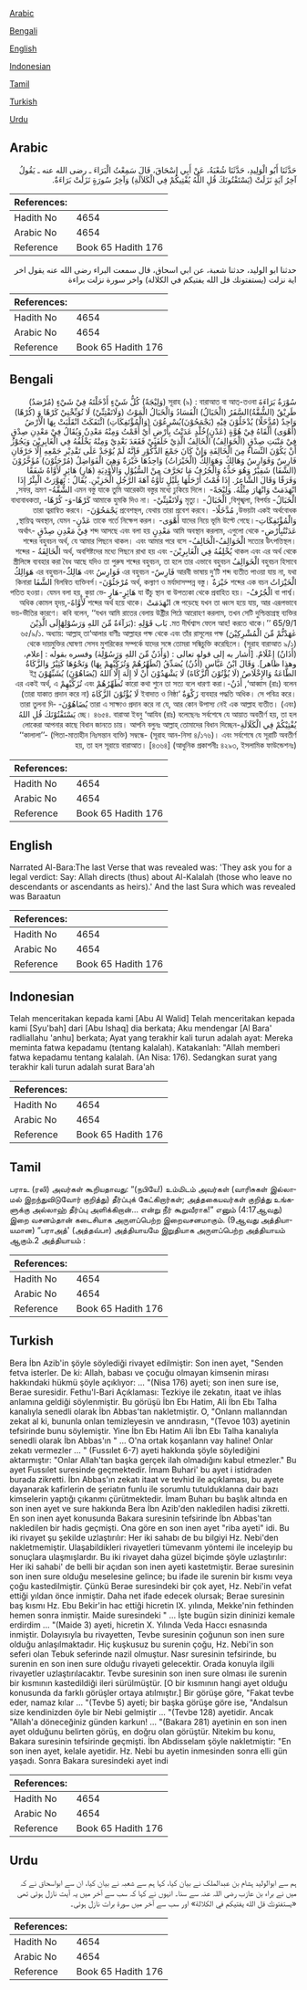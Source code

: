 [Arabic](#arabic)

[Bengali](#bengali)

[English](#english)

[Indonesian](#indonesian)

[Tamil](#tamil)

[Turkish](#turkish)

[Urdu](#urdu)

## Arabic


<div dir="rtl" lang="ar" style={{fontSize:'larger',backgroundColor:'#f8f9fa',padding:20}}>
حَدَّثَنَا أَبُو الْوَلِيدِ، حَدَّثَنَا شُعْبَةُ، عَنْ أَبِي إِسْحَاقَ، قَالَ سَمِعْتُ الْبَرَاءَ ـ رضى الله عنه ـ يَقُولُ آخِرُ آيَةٍ نَزَلَتْ ‏(‏يَسْتَفْتُونَكَ قُلِ اللَّهُ يُفْتِيكُمْ فِي الْكَلاَلَةِ‏)‏ وَآخِرُ سُورَةٍ نَزَلَتْ بَرَاءَةٌ‏.‏
</div>
<div style={{backgroundColor:'#f8f9fa',padding:20, marginBottom: 10}}><table> <thead> <tr> <th>References:</th> <th></th> </tr> </thead> <tbody><tr><td>Hadith No</td><td>4654</td></tr><tr><td>Arabic No</td><td>4654</td></tr><tr><td>Reference</td><td>Book 65 Hadith 176</td></tr></tbody></table></div>


<div dir="rtl" lang="ar" style={{fontSize:'larger',backgroundColor:'#f8f9fa',padding:20}}>
حدثنا ابو الوليد، حدثنا شعبة، عن ابي اسحاق، قال سمعت البراء رضى الله عنه يقول اخر اية نزلت (يستفتونك قل الله يفتيكم في الكلالة) واخر سورة نزلت براءة
</div>
<div style={{backgroundColor:'#f8f9fa',padding:20, marginBottom: 10}}><table> <thead> <tr> <th>References:</th> <th></th> </tr> </thead> <tbody><tr><td>Hadith No</td><td>4654</td></tr><tr><td>Arabic No</td><td>4654</td></tr><tr><td>Reference</td><td>Book 65 Hadith 176</td></tr></tbody></table></div>

## Bengali


<div dir="rtl" lang="bn" style={{fontSize:'larger',backgroundColor:'#f8f9fa',padding:20}}>
سُوْرَةُ بَرَاءَةَ সূরাহ (৯) : বারাআত বা আত্-তওবা (وَلِيْجَةً) كُلُّ شَيْءٍ أَدْخَلْتَهُ فِيْ شَيْءٍ (مُرْصَدٌ) طَرِيْقٌ (الشُّقَّةُ)السَّفَرُ (الْخَبَالُ) الْفَسَادُ وَالْخَبَالُ الْمَوْتُ (وَلَاتَفْتِنِّيْ) لَا تُوَبِّخْنِيْ كَرْهًا وَ (كُرْهًا) وَاحِدٌ (مُدَّخَلًا) يُدْخَلُوْنَ فِيْهِ (يَجْمَحُوْنَ)يُسْرِعُوْنَ (وَالْمُؤْتَفِكَاتِ) ائْتَفَكَتْ انْقَلَبَتْ بِهَا الْأَرْضُ (أَهْوَى) أَلْقَاهُ فِيْ هُوَّةٍ (عَدْنٍ)خُلْدٍ عَدَنْتُ بِأَرْضٍ أَيْ أَقَمْتُ وَمِنْهُ مَعْدِنٌ وَيُقَالُ فِيْ مَعْدِنِ صِدْقٍ فِيْ مَنْبَتِ صِدْقٍ (الْخَوَالِفُ) الْخَالِفُ الَّذِيْ خَلَفَنِيْ فَقَعَدَ بَعْدِيْ وَمِنْهُ يَخْلُفُهُ فِي الْغَابِرِيْنَ وَيَجُوْزُ أَنْ يَكُوْنَ النِّسَاءُ مِنَ الْخَالِفَةِ وَإِنْ كَانَ جَمْعَ الذُّكُوْرِ فَإِنَّهُ لَمْ يُوْجَدْ عَلَى تَقْدِيْرِ جَمْعِهِ إِلَّا حَرْفَانِ فَارِسٌ وَفَوَارِسُ وَهَالِكٌ وَهَوَالِكُ (الْخَيْرَاتُ) وَاحِدُهَا خَيْرَةٌ وَهِيَ الْفَوَاضِلُ (مُرْجَئُوْنَ) مُؤَخَّرُوْنَ (الشَّفَا) شَفِيْرٌ وَهُوَ حَدُّهُ وَالْجُرُفُ مَا تَجَرَّفَ مِنْ السُّيُوْلِ وَالأَوْدِيَةِ (هَارٍ) هَائِرٍ لَأَوَّاهٌ شَفَقًا وَفَرَقًا وَقَالَ الشَّاعِرُ. إِذَا قُمْتُ أَرْحَلُهَا بِلَيْلٍ تَأَوَّهُ آهَةَ الرَّجُلِ الْحَزِيْنِ. يُقَالُ : تَهَوَّرَتْ الْبِئْرُ إِذَا انْهَدَمَتْ وَانْهَارَ مِثْلُهُ. وَلِيْجَةً- এমন বস্তু যাকে তুমি আরেকটা বস্তুর মধ্যে ঢুকিয়ে দিলে। الشُّقَّةُ- সফর, ভ্রমণ, الْخَبَالُ- বিশৃঙ্খলা, বিপর্যয়, الْخَبَالُ- মৃত্যু। وَلَاتَفْتِنِّيْ- আমাকে হুমকি দিও না। كَرْهًا-وَ- كُرْهًا- বাধ্যবাধকতা, উভয়টা একই অর্থবোধক, مُدَّخَلًا- প্রবেশস্থল, যেথায় তারা প্রবেশ করবে। يَجْمَحُوْنَ- তারা ত্বরান্বিত করবে। وَالْمُؤْتَفِكَاتِ-যাদের নিয়ে ভূমি উল্টে গেছে। أَهْوَى- তাকে গর্তে নিক্ষেপ করল। عَدْنٍ- স্থায়িত্ব অবস্থান, যেমন, عَدَنْتُبِأَرْضٍ- আমি অবস্থান করলাম, এগুলো থেকে مَعْدِنٍ শব্দ আসছে এবং বলা হয় فِيْ مَعْدِنِ صِدْقٍ -অর্থাৎ সত্যের উৎপত্তিস্থল। الْخَوَالِفُ-الْخَالِفُ- শব্দের বহুবচন অর্থ, যে আমার পিছনে থাকল। এবং আমার পরে বসে থাকল এবং এর অর্থ থেকে يُخْلِفُهُ فِي الْغَابِرِيْنَ- অর্থ, অবশিষ্টদের মধ্যে পিছনে রাখা হয় এবং الْخَالِفَةُ - শব্দের বহুবচন হিসাবে الْخَوَالِفُ স্ত্রীলিঙ্গে ব্যবহার করা বৈধ আছে যদিও তা পুরুষ শব্দের বহুবচন, তা হলে তার এভাবে বহুবচন আরবী ভাষায় দু’টি শব্দ ব্যতীত পাওয়া যায় না, যথা فَارِسٌ- এর বহুবচন فَوَارِسُ এবং هَالِكٌ-এর বহুবচন هَوَالِكُ الْخَيْرَاتُ শব্দের এক বচন خَيْرَةٌ অর্থ, কল্যাণ ও মর্যাদাসম্পন্ন বস্তু। مُرْجَئُوْنَ-বিলম্বিত ব্যক্তিবর্গ। الشَّفَا কিনারা বা পার্শ্ব। الْجُرُفُ- যা উঁচু স্থান বা উপত্যকা থেকে প্রবাহিত হয়। هَائِرٍ-هَارٍ পতিত হওয়া। যেমন বলা হয়, কুয়া ভেঙ্গে পড়েছে যখন তা ধ্বংস হয়ে যায়, আর এরূপভাবে انْهَدَمَتْ শব্দের অর্থ হয়ে থাকে। لَأَوَّاهٌ-অধিক কোমল হৃদয়, ভয়-ভীতির কারণে। কবি বলেন, ‘‘যখন আমি রাতের বেলায় উষ্ট্রীর পিঠে আরোহণ করলাম, তখন সেটি দুশ্চিন্তাগ্রস্থ ব্যক্তির মত দীর্ঘশ্বাস ফেলে আহ! করতে থাকে।’’ 65/9/1. بَاب قَوْلِهِ :(بَرَآءَةٌ مِّنَ اللهِ وَرَسُوْلِهٰٓإِلَى الَّذِيْنَ عٰهَدْتُّمْ مِّنَ الْمُشْرِكِيْنَ) ৬৫/৯/১. অধ্যায়: আল্লাহ্ তা‘আলার বাণীঃ আল্লাহর পক্ষ থেকে এবং তাঁর রাসূলের পক্ষ থেকে দায়মুক্তির ঘোষণা সেসব মুশরিকের সম্পর্কে যাদের সঙ্গে তোমরা সন্ধিচুক্তি করেছিলে। (সূরাহ বারাআত ৯/১) (أَذَانٌ) إِعْلَامٌ. [أشار به إلى قوله تعالى : (وَأَذَنٌ مِّنَ اللهِ وَرَسُوْلِهٰ) وفسره بقوله : إعلام، وهذا ظاهر]. وَقَالَ ابْنُ عَبَّاسٍ (أُذُنٌ) يُصَدِّقُ (تُطَهِّرُهُمْ وَتُزَكِّيْهِمْ بِهَا) وَنَحْوُهَا كَثِيْرٌ وَالزَّكَاةُ الطَّاعَةُ وَالإِخْلَاصُ (لَا يُؤْتُوْنَ الزَّكَاةَ) لَا يَشْهَدُوْنَ أَنْ لَا إِلَهَ إِلَّا اللهُ (يُضَاهُوْنَ) يُشَبِّهُوْنَ ইব্ন ‘আব্বাস (রাঃ) বলেন, أَذَنٌ-কারো কথা শুনে তা সত্য বলে ধারণা করা। تُطَهِّرُهُمْ এবং تُزَكِّيْهِمْ এর একই অর্থ, এ ব্যবহার পদ্ধতি অধিক। সে পবিত্র করে। زَكْوَةٌ ‘ইবাদাত ও নিষ্ঠা لَا يُؤْتُوْنَ الزَّكَاةَ (তারা যাকাত প্রদান করে না) (এবং) তারা এ সাক্ষ্যও প্রদান করে না যে, আর কোন উপাস্য নেই এক আল্লাহ ব্যতীত। يُضَاهُوْنَ- তারা তুলনা দিচ্ছে। ৪৬৫৪. বারাআ ইবনু ‘আযিব (রাঃ) বলেছেনঃ সর্বশেষে যে আয়াত অবতীর্ণ হয়, তা হল يَسْتَفْتُوْنَكَ قُلِ اللهُ يُفْتِيْكُمْ فِي الْكَلَالَةِ-লোকেরা আপনার কাছে বিধান জানতে চায়। আপনি বলুনঃ আল্লাহ্ তোমাদের বিধান দিচ্ছেন ‘‘কালালা’’- (পিতা-মাতাহীন নিঃসন্তান ব্যক্তি) সম্বন্ধে- (সূরাহ আন-নিসা ৪/১৭৬)। এবং সর্বশেষে যে সূরাটি অবতীর্ণ হয়, তা হল সূরায়ে বারাআত। [৪৩৬৪] (আধুনিক প্রকাশনীঃ ৪২৯৩, ইসলামিক ফাউন্ডেশনঃ)
</div>
<div style={{backgroundColor:'#f8f9fa',padding:20, marginBottom: 10}}><table> <thead> <tr> <th>References:</th> <th></th> </tr> </thead> <tbody><tr><td>Hadith No</td><td>4654</td></tr><tr><td>Arabic No</td><td>4654</td></tr><tr><td>Reference</td><td>Book 65 Hadith 176</td></tr></tbody></table></div>

## English


<div dir="ltr" lang="en" style={{fontSize:'larger',backgroundColor:'#f8f9fa',padding:20}}>
Narrated Al-Bara:The last Verse that was revealed was: 'They ask you for a legal verdict: Say: Allah directs (thus) about Al-Kalalah (those who leave no descendants or ascendants as heirs).' And the last Sura which was revealed was Baraatun
</div>
<div style={{backgroundColor:'#f8f9fa',padding:20, marginBottom: 10}}><table> <thead> <tr> <th>References:</th> <th></th> </tr> </thead> <tbody><tr><td>Hadith No</td><td>4654</td></tr><tr><td>Arabic No</td><td>4654</td></tr><tr><td>Reference</td><td>Book 65 Hadith 176</td></tr></tbody></table></div>

## Indonesian


<div dir="ltr" lang="id" style={{fontSize:'larger',backgroundColor:'#f8f9fa',padding:20}}>
Telah menceritakan kepada kami [Abu Al Walid] Telah menceritakan kepada kami [Syu'bah] dari [Abu Ishaq] dia berkata; Aku mendengar [Al Bara' radliallahu 'anhu] berkata; Ayat yang terakhir kali turun adalah ayat: Mereka meminta fatwa kepadamu (tentang kalalah). Katakanlah: "Allah memberi fatwa kepadamu tentang kalalah. (An Nisa: 176). Sedangkan surat yang terakhir kali turun adalah surat Bara'ah
</div>
<div style={{backgroundColor:'#f8f9fa',padding:20, marginBottom: 10}}><table> <thead> <tr> <th>References:</th> <th></th> </tr> </thead> <tbody><tr><td>Hadith No</td><td>4654</td></tr><tr><td>Arabic No</td><td>4654</td></tr><tr><td>Reference</td><td>Book 65 Hadith 176</td></tr></tbody></table></div>

## Tamil


<div dir="ltr" lang="ta" style={{fontSize:'larger',backgroundColor:'#f8f9fa',padding:20}}>
பராஉ (ரலி) அவர்கள் கூறியதாவது: “(நபியே!) உம்மிடம் அவர்கள் (வாரிசுகள் இல்லாமல் இறந்துவிடுவோர் குறித்து) தீர்ப்புக் கேட்கிறார்கள்; அத்தகையவர்கள் குறித்து உங்களுக்கு அல்லாஹ் தீர்ப்பு அளிக்கிறான்... என்று நீர் கூறுவீராக!” எனும் (4:17ஆவது) இறை வசனம்தான் கடைசியாக அருளப்பெற்ற இறைவசனமாகும். (9ஆவது அத்தியாயமான) “பராஅத்' (அத்தவ்பா) அத்தியாயமே இறுதியாக அருளப்பெற்ற அத்தியாயம் ஆகும்.2 அத்தியாயம் :
</div>
<div style={{backgroundColor:'#f8f9fa',padding:20, marginBottom: 10}}><table> <thead> <tr> <th>References:</th> <th></th> </tr> </thead> <tbody><tr><td>Hadith No</td><td>4654</td></tr><tr><td>Arabic No</td><td>4654</td></tr><tr><td>Reference</td><td>Book 65 Hadith 176</td></tr></tbody></table></div>

## Turkish


<div dir="ltr" lang="tr" style={{fontSize:'larger',backgroundColor:'#f8f9fa',padding:20}}>
Bera İbn Azib'in şöyle söylediği rivayet edilmiştir: Son inen ayet, "Senden fetva isterler. De ki: Allah, babası ve çocuğu olmayan kimsenin mirası hakkındaki hükmü şöyle açıklıyor: ... "(Nisa 176) ayeti; son inen sure ise, Berae suresidir. Fethu'l-Bari Açıklaması: Tezkiye ile zekatın, itaat ve ihlas anlamına geldiği söylenmiştir. Bu görüşü İbn Ebı Hatim, Ali İbn Ebı Talha kanalıyla senedli olarak İbn Abbas'tan nakletmiştir. O, "Onlann mallanndan zekat al ki, bununla onlan temizleyesin ve anndırasın, "(Tevoe 103) ayetinin tefsirinde bunu söylemiştir. Yine İbn Ebı Hatim Ali İbn Ebı Talha kanalıyla senedli olarak İbn Abbas'ın " ... O'na ortak koşanlann vay haline! Onlar zekatı vermezler ... " (Fussılet 6-7) ayeti hakkında şöyle söylediğini aktarmıştır: "Onlar Allah'tan başka gerçek ilah olmadığını kabul etmezler." Bu ayet Fussılet suresinde geçmektedir. İmam Buhari' bu ayet i istidraden burada zikretti. İbn Abbas'ın zekatı itaat ve tevhid ile açıklaması, bu ayete dayanarak kafirlerin de şeriatın funlu ile sorumlu tutulduklanna dair bazı kimselerin yaptığı çıkanmı çürütmektedir. İmam Buharı bu başlık altında en son inen ayet ve sure hakkında Bera İbn Azib'den nakledilen hadisi zikretti. En son inen ayet konusunda Bakara suresinin tefsirinde İbn Abbas'tan nakledilen bir hadis geçmişti. Ona göre en son inen ayet "riba ayeti" idi. Bu iki rivayet şu şekilde uzlaştırılır: Her iki sahabı de bu bilgiyi Hz. Nebi'den nakletmemiştir. Ulaşabildikleri rivayetleri tümevanm yöntemi ile inceleyip bu sonuçlara ulaşmışlardır. Bu iki rivayet daha güzel biçimde şöyle uzlaştırılır: Her iki sahabi' de belli bir açıdan son inen ayeti kastetmiştir. Berae suresinin son inen sure olduğu meselesine gelince; bu ifade ile surenin bir kısmı veya çoğu kastedilmiştir. Çünkü Berae suresindeki bir çok ayet, Hz. Nebi'in vefat ettiği yıldan önce inmiştir. Daha net ifade edecek olursak; Berae suresinin baş kısmı Hz. Ebu Bekir'in hac ettiği hicretin IX. yılında, Mekke'nin fethinden hemen sonra inmiştir. Maide suresindeki " ... İşte bugün sizin dininizi kemale erdirdim ... "(Maide 3) ayeti, hicretin X. Yılında Veda Haccı esnasında inmiştir. Dolayısıyla bu rivayetten, Tevbe suresinin çoğunun son inen sure olduğu anlaşılmaktadır. Hiç kuşkusuz bu surenin çoğu, Hz. Nebi'in son seferi olan Tebuk seferinde nazil olmuştur. Nasr suresinin tefsirinde, bu surenin en son inen sure olduğu rivayeti gelecektir. Orada konuyla ilgili rivayetler uzlaştırılacaktır. Tevbe suresinin son inen sure olması ile surenin bir kısmının kastedildiği ileri sürülmüştür. [O bir kısmının hangi ayet olduğu konusunda da farklı görüşler ortaya atılmıştır.] Bir görüşe göre, "Fakat tevbe eder, namaz kılar ... "(Tevbe 5) ayeti; bir başka görüşe göre ise, "Andalsun size kendinizden öyle bir Nebi gelmiştir ... "(Tevbe 128) ayetidir. Ancak "Allah'a döneceğiniz günden karkun! ... "(Bakara 281) ayetinin en son inen ayet olduğunu belirten görüş, en doğru olan görüştür. Nitekim bu konu, Bakara suresinin tefsirinde geçmişti. İbn Abdisselam şöyle nakletmiştir: "En son inen ayet, kelale ayetidir. Hz. Nebi bu ayetin inmesinden sonra elli gün yaşadı. Sonra Bakara suresindeki ayet indi
</div>
<div style={{backgroundColor:'#f8f9fa',padding:20, marginBottom: 10}}><table> <thead> <tr> <th>References:</th> <th></th> </tr> </thead> <tbody><tr><td>Hadith No</td><td>4654</td></tr><tr><td>Arabic No</td><td>4654</td></tr><tr><td>Reference</td><td>Book 65 Hadith 176</td></tr></tbody></table></div>

## Urdu


<div dir="rtl" lang="ur" style={{fontSize:'larger',backgroundColor:'#f8f9fa',padding:20}}>
ہم سے ابوالولید ہشام بن عبدالملک نے بیان کیا، کہا ہم سے شعبہ نے بیان کیا، ان سے ابواسحاق نے کہ میں نے براء بن عازب رضی اللہ عنہ سے سنا۔ انہوں نے کہا کہ سب سے آخر میں یہ آیت نازل ہوئی تھی «يستفتونك قل الله يفتيكم في الكلالة‏» اور سب سے آخر میں سورۃ برات نازل ہوئی۔
</div>
<div style={{backgroundColor:'#f8f9fa',padding:20, marginBottom: 10}}><table> <thead> <tr> <th>References:</th> <th></th> </tr> </thead> <tbody><tr><td>Hadith No</td><td>4654</td></tr><tr><td>Arabic No</td><td>4654</td></tr><tr><td>Reference</td><td>Book 65 Hadith 176</td></tr></tbody></table></div>